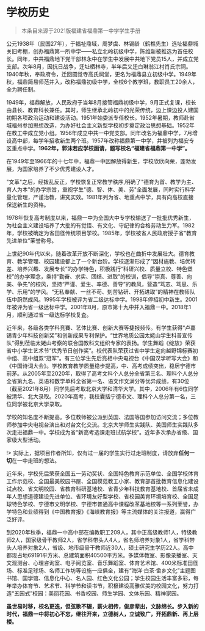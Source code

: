# 学校历史

> 本条目来源于2021版福建省福鼎第一中学学生手册

公元1938年（民国27年），于福祉鼎域，周梦虞、林锡龄（鹤樵先生）选址福鼎城关旧考棚，创办福鼎第一所中学——私立北岭初级中学，陈维新被推选为首任校长。同年，中共福鼎地下党干部林永中在学生中发展中共地下党员15人，并成立党支部。次年8月，因抗日战争，迁址栖林寺，半年后又迁白琳翁江村肖氏宗祠。1940年秋，奉政府令，迁回圆觉寺高氏祠堂，更名为福鼎县立初级中学。1949年秋，福鼎简易师范并入，改称福鼎初级中学，全校6个教学班，教职员工20余人，全为聘任制。

1949年，福鼎解放，人民政府于当年8月接管福鼎初级中学，9月正式复课，校长由县长、教育科长兼任。其时，师生继承北岭初中的光荣传统，边上课边投人建国初期各项政治运动和建设活动。1951年始委派专任校长。1952年暑期，教师赴省城福州参加思想改造，为办好社会主义新型学校初步奠定政治思想基础。1952年在教工中成立党小组。1956年成立中共一中党支部。同年改名为福鼎中学，7月增设高中部，每学年招收新生两个班。1957年改称福鼎第一中学，并被列为福安专区重点中学。**1962年，郭沫若应学校函请，题写校名“福建省福鼎第一中学”。**

在1949年至1966年的十七年中，福鼎一中因解放得新生，学校欣欣向荣，蓬勃发展，为国家培养了不少优秀建设人才。

"文革"之后，经拨乱反正，学校恢复正常教学秩序,明确了"德育为首、教学为主、育人为本"的办学宗旨，重视学生"德、智、体、美、劳"全面发展，同时实行科学量化管理，严谨治教，讲究实效。1981年列为省、地重点中学，具有向高校直接保送新生的资格。

1978年恢复高考制度以来，福鼎一中为全国大中专学校输送了一批批优秀新生，为社会主义建设培养了大批的有觉悟、有文化、守纪律的合格劳动生力军。1982年，学校被确定为省田径传统项目学校。1985年，学校被省人民政府授子省“教育先进单位”茉誉称号。

上世纪90年代以来，随着改革开放不断深化，学校也在曲折中发展壮大。德育教育、教学管理、校园建设都上了一个新台阶。学校逐渐形成了“因材施教、培优转差、培养兴趣、发展专长”的办学特色，积极践行“科研兴校、质量立校、特色塑校”的办学理念，乘持“勤奋、求实、团结、进取”的校训，倡导“崇真、尊善、向美、争先”的校风，坚持“严谨、爱生、率德、善导”的教风，营造“笃志、笃思、乐学、乐用”的学风。“无私奉献、一丝不苟、刻苦钻研、开拓进取”的精神在教师队伍中蔚然成风。1995年学校被评为省二级达标中学。1998年停招初中新生。2001年被评为省一级达标中学。2001年8月，原市第十九中并入福鼎一中。2018年1月，顺利通过省一级达标学校复査。

近年来，各级各类学科竞賽、艺体比赛、创新大赛等捷报频传。有学生获得“卢嘉锡青少年科技创新奖”和创新成果专利保护。“世界地质公园太姥山学生科普宣传队”得到莅临太姥山考察的联合国教科文组织专家的表扬。学生舞蹈《绽放》荣获省中小学生艺术节“优秀节日创作奖”。校代表队荣获过省中学生定向越野锦标赛初中组、高中组双“冠军”。有三位学生先后亮相中央电视台《中国汉学听写大会》和《中国诗词大会》。学校教育教学质量稳步提高，中、高考成绩突出，稳居宁德市前茅。从2005年至2020年，取得了高考文科个人总分全省第三名、理科个人总分全省第九名、英语和数学单科全省第一名、语文作文满分等优异成绩，有30位（截至2021年8月）同学先后考取北京大学和清华大学。其中，2006年有6位同学被清华、北大录取。2020年高考，我校囊括宁德市文、理科个人总分第一名，三位同学被北京大学录取。

学校的知名度不断提高。多位教师被公派到英国、法国等国参加访问交流；多位教师参加中央电视台演出和对台文化交流。北京大学师生实践队、美国师生实践队多次走进福鼎一中。学校成为省“新高考选课走班试航学校”。近年多次承办省级、国家级大型活动。

!> 实际上，据项目作者所知，仅有过一届的学生实行过走班制度，请放弃**任何一切**在一中走班的想法。

近年来，学校先后荣获全国五一劳动奖状、全国特色教育示范单位、全国学校体育工作示范校、全国最美校园书屋、全国模范教工小家、教育部首批教育信息化建设试点校、省文明校园、省教育科研基地校、省青少年科技教育基地校、首届省未成年人思想道德建设先进单位、省环境友好型学校、省校园美育环境培育校、全国足球特色学校、宁德市文明学校、宁德市普通高中课程改革基地校等一系列茉誉，办学特色和业绩得到《中国教育报》《海峡教育报》等主流媒体的关注报道，赢得广泛好评。

到2020年秋季，福鼎一中高中部在编教职工209人，其中正高级教师1人，特级教师2人，国家级骨干教师2人，省学科带头人4人，省名师培养对象1人，省学科带头人培养对象2人，省级、地市级骨干教师近30人，硕士研究生学历22人。高中都现占地69191平方米、总建筑面积40500平方米。多媒体教室、影像录播室、天文观测台、心理咨询室、电子阅览室、音乐舞蹈室、体育艺术馆、400米标准田径场、标准足球场、名师工作坊等设施一应俱全，建有“海洋·白茶·畲乡文化”主题图书馆、国学馆、信息化中心、名人园、红色文化公园；学生校园生活丰富多彩，每年举办体育节、艺术节、科学节和读书节，积极建设高雅优美的校园文化，努力打造“五园式”校园：美丽花园、书香校园、师生学园、文体乐园、精神家园。

**虽世易时移，校名更迭，但弦歌不辍，薪火相传，俊彦辈出，文脉绵长。步入新的时代，福鼎一中将初心不忘，继往开来，立德树人，立诚致广，开拓鼎新、再上层楼。**
